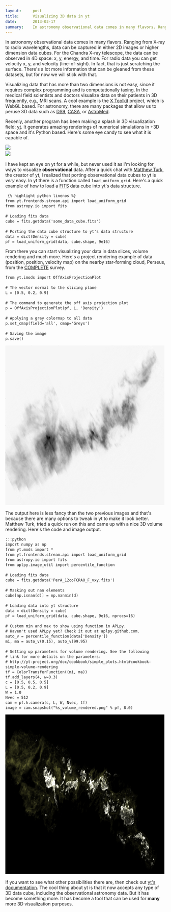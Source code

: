 ```yaml
---
layout:     post
title:      Visualizing 3D data in yt
date:       2013-02-17
summary:    In astronomy observational data comes in many flavors. Ranging from X-ray to radio wavelengths, data can be captured in either 2D images or higher dimension data cubes. For the Chandra X-ray telescope, the data can be observed in 4D space: x, y, energy, and time. For radio data you can get velocity x, y, and velocity (line-of-sight). In fact, that is just scratching the surface. There's a lot more information that can be gleaned from these datasets, but for now we will stick with that. 
---
```


In astronomy observational data comes in many flavors. Ranging from X-ray to radio wavelengths, data can be captured in either 2D images or higher dimension data cubes. For the Chandra X-ray telescope, the data can be observed in 4D space: x, y, energy, and time. For radio data you can get velocity x, y, and velocity (line-of-sight). In fact, that is just scratching the surface. There's a lot more information that can be gleaned from these datasets, but for now we will stick with that. 

Visualizing data that has more than two dimensions is not easy, since it requires complex programming and is computationally taxing. In the medical field scientists and doctors visualize data on their patients in 3D frequently, e.g., MRI scans. A cool example is the [X Toolkit](https://github.com/xtk/X#readme) project, which is WebGL based. For astronomy, there are many packages that allow us to peruse 3D data such as [DS9](http://hea-www.harvard.edu/RD/ds9/site/Home.html), [CASA](http://casa.nrao.edu/), or [AstroMed](http://astromed.iic.harvard.edu/). 

Recenly, another program has been making a splash in 3D visualization field: [yt](http://yt-project.org/). It generates amazing renderings of numerical simulations in +3D space and it's Python based. Here's some eye candy to see what it is capable of. 

<div style="width: 500px;" id="img_center"><a href="http://hg.yt-project.org/yt/wiki/ImageGallery"><img style="width: 500px;" src="https://bytebucket.org/yt_analysis/yt/wiki/images/Reion512_600px.png"/></a></div>

<div style="width: 500px;" id="img_center"><a href="http://hg.yt-project.org/yt/wiki/ImageGallery"><img style="width: 500px;" src="https://bytebucket.org/yt_analysis/yt/wiki/images/firey_universe.png"/></a></div>

I have kept an eye on yt for a while, but never used it as I'm looking for ways to visualize **observational** data. After a quick chat with [Matthew Turk](https://sites.google.com/site/matthewturk/), the creator of yt, I realized that porting observational data cubes to yt is *very* easy. In yt there is a function called `load_uniform_grid`. Here's a quick example of how to load a [FITS](http://en.wikipedia.org/wiki/FITS) data cube into yt's data structure. 

	 {% highlight python linenos %}
    from yt.frontends.stream.api import load_uniform_grid
    from astropy.io import fits

    # Loading fits data
    cube = fits.getdata('some_data_cube.fits')

    # Porting the data cube structure to yt's data structure
    data = dict(Density = cube)
    pf = load_uniform_grid(data, cube.shape, 9e16)

From there you can start visualizing your data in data slices, volume rendering and much more. Here's a project rendering example of data (position, position, velocity map) on the nearby star-forming cloud, Perseus, from the [COMPLETE](http://www.cfa.harvard.edu/COMPLETE/) survey. 

    from yt.imods import OffAxisProjectionPlot

    # The vector normal to the slicing plane
    L = [0.5, 0.2, 0.9]

    # The command to generate the off axis projection plot
    p = OffAxisProjectionPlot(pf, L, 'Density')

    # Applying a grey colormap to all data
    p.set_cmap(field='all', cmap='Greys')

    # Saving the image
    p.save()

<div style="width: 500px;" id="img_center"><img style="width: 500px;" src="assets/yt_complete.png"/></div>

The output here is less fancy than the two previous images and that's because there are many options to tweak in yt to make it look better. Matthew Turk, tried a quick run on this and came up with a nice 3D volume rendering. Here's the code and image output. 

    :::python
    import numpy as np
    from yt.mods import *
    from yt.frontends.stream.api import load_uniform_grid
    from astropy.io import fits
    from aplpy.image_util import percentile_function

    # Loading fits data
    cube = fits.getdata('PerA_12coFCRAO_F_vxy.fits')

    # Masking out nan elements
    cube[np.isnan(d)] = np.nanmin(d)

    # Loading data into yt structure
    data = dict(Density = cube)
    pf = load_uniform_grid(data, cube.shape, 9e16, nprocs=16)

    # Custom min and max to show using function in APLpy. 
    # Haven't used APLpy yet? Check it out at aplpy.github.com.
    auto_v = percentile_function(data['Density'])
    mi, ma = auto_v(0.15), auto_v(99.95)

    # Setting up parameters for volume rendering. See the following 
    # link for more details on the parameters:
    # http://yt-project.org/doc/cookbook/simple_plots.html#cookbook-simple-volume-rendering
    tf = ColorTransferFunction((mi, ma))
    tf.add_layers(4, w=0.3)
    c = [0.5, 0.5, 0.5]
    L = [0.5, 0.2, 0.9]
    W = 1.0
    Nvec = 512
    cam = pf.h.camera(c, L, W, Nvec, tf)
    image = cam.snapshot("%s_volume_rendered.png" % pf, 8.0)

<div style="width: 500px;" id="img_center"><img style="width: 500px;" src="assets/yt_volume.png"/></div>

If you want to see what other possibilities there are, then check out [yt's documentation](http://yt-project.org/doc/index.html). The cool thing about yt is that it now accepts any type of 3D data cube, including the observational astronomy data. But it has become something more. It has become a tool that can be used for **many** more 3D visualization purposes.